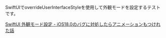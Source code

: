 SwiftUIでoverrideUserInterfaceStyleを使用して外観モードを設定するテストです。

[SwiftUI 外観モード設定 - iOS18.0のバグに対処したらアニメーションもつけれた話](https://z-2.hatenablog.com/entry/2024/10/25/181116)
